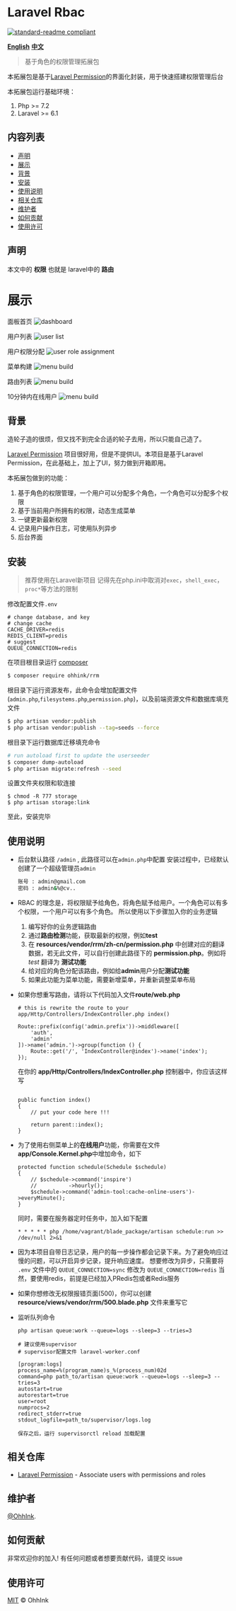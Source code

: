 # Laravel Rbac
[![standard-readme compliant](https://img.shields.io/badge/readme%20style-standard-brightgreen.svg?style=flat-square)](https://github.com/RichardLitt/standard-readme)

**[English](https://github.com/ouhaohan8023/rrm/blob/master/README.md)**
**[中文](https://github.com/ouhaohan8023/rrm/blob/master/README.cn.md)**

> 基于角色的权限管理拓展包

本拓展包是基于[Laravel Permission](https://github.com/spatie/laravel-permission.git)的界面化封装，用于快速搭建权限管理后台

本拓展包运行基础环境：

1. Php >= 7.2
2. Laravel >= 6.1

## 内容列表

- [声明](#声明)
- [展示](#展示)
- [背景](#背景)
- [安装](#安装)
- [使用说明](#使用说明)
- [相关仓库](#相关仓库)
- [维护者](#维护者)
- [如何贡献](#如何贡献)
- [使用许可](#使用许可)

## 声明
本文中的 **权限** 也就是 laravel中的 **路由**  

# 展示

面板首页
![dashboard](http://pic.ohh.ink/blade/show2.png)

用户列表
![user list](http://pic.ohh.ink/blade/show3.png)

用户权限分配
![user role assignment](http://pic.ohh.ink/blade/show4.png)

菜单构建
![menu build](http://pic.ohh.ink/blade/show6.png)

路由列表
![menu build](http://pic.ohh.ink/blade/show8.png)

10分钟内在线用户
![menu build](http://pic.ohh.ink/blade/show9.png)

## 背景

造轮子造的很烦，但又找不到完全合适的轮子去用，所以只能自己造了。

[Laravel Permission](https://github.com/spatie/laravel-permission.git) 项目很好用，但是不提供UI。本项目是基于Laravel Permission，在此基础上，加上了UI，努力做到开箱即用。

本拓展包做到的功能：

1. 基于角色的权限管理，一个用户可以分配多个角色，一个角色可以分配多个权限
2. 基于当前用户所拥有的权限，动态生成菜单
3. 一键更新最新权限
4. 记录用户操作日志，可使用队列异步
5. 后台界面

## 安装
> 推荐使用在Laravel新项目
> 记得先在php.ini中取消对`exec`，`shell_exec`，`proc*`等方法的限制

修改配置文件`.env`
```$xslt
# change database, and key
# change cache
CACHE_DRIVER=redis
REDIS_CLIENT=predis
# suggest
QUEUE_CONNECTION=redis
```

在项目根目录运行 [composer](https://getcomposer.org/)
```sh
$ composer require ohhink/rrm
```

根目录下运行资源发布，此命令会增加配置文件(`admin.php`,`filesystems.php`,`permission.php`)，以及前端资源文件和数据库填充文件
```sh
$ php artisan vendor:publish
$ php artisan vendor:publish --tag=seeds --force
```

根目录下运行数据库迁移填充命令
```sh
# run autoload first to update the userseeder
$ composer dump-autoload
$ php artisan migrate:refresh --seed
```

设置文件夹权限和软连接
```$xslt
$ chmod -R 777 storage
$ php artisan storage:link
```

至此，安装完毕

## 使用说明

 - 后台默认路径 `/admin` , 此路径可以在`admin.php`中配置
   安装过程中，已经默认创建了一个超级管理员`admin`
   ```sh
   账号 : admin@gmail.com
   密码 : admin&%@cv..
   ```

 - RBAC 的理念是，将权限赋予给角色，将角色赋予给用户。一个角色可以有多个权限，一个用户可以有多个角色。
   所以使用以下步骤加入你的业务逻辑
   1. 编写好你的业务逻辑路由
   2. 通过**路由检测**功能，获取最新的权限，例如**test**
   3. 在 **resources/vendor/rrm/zh-cn/permission.php** 中创建对应的翻译数据，若无此文件，可以自行创建此路径下的 **permission.php**。例如将 *test* 翻译为 **测试功能**
   4. 给对应的角色分配该路由，例如给**admin**用户分配**测试功能**
   5. 如果此功能为菜单功能，需要新增菜单，并重新调整菜单布局

 - 如果你想重写路由，请将以下代码加入文件**route/web.php**
   ```$php
   # this is rewrite the route to your app/Http/Controllers/IndexController.php index()
   
   Route::prefix(config('admin.prefix'))->middleware([
       'auth',
       'admin'
   ])->name('admin.')->group(function () {
       Route::get('/', 'IndexController@index')->name('index');
   });
   ```
   在你的 **app/Http/Controllers/IndexController.php** 控制器中，你应该这样写
   ```$php
   
   public function index()
   {
       // put your code here !!!
   
       return parent::index();
   }
   ```


 - 为了使用右侧菜单上的**在线用户**功能，你需要在文件**app/Console.Kernel.php**中增加命令，如下
   ```$php
   protected function schedule(Schedule $schedule)
   {
       // $schedule->command('inspire')
       //          ->hourly();
       $schedule->command('admin-tool:cache-online-users')->everyMinute();
   }
   ```
   
   同时，需要在服务器定时任务中，加入如下配置
   ```$php
   * * * * * php /home/vagrant/blade_package/artisan schedule:run >> /dev/null 2>&1
   ```

 - 因为本项目自带日志记录，用户的每一步操作都会记录下来。为了避免响应过慢的问题，可以开启异步记录，提升响应速度。
   想要修改为异步，只需要将 `.env` 文件中的 `QUEUE_CONNECTION=sync` 修改为 `QUEUE_CONNECTION=redis`
   当然，要使用redis，前提是已经加入PRedis包或者Redis服务

 - 如果你想修改无权限报错页面(500)，你可以创建 **resource/views/vendor/rrm/500.blade.php** 文件来重写它

 - 监听队列命令 
    ```$php
    php artisan queue:work --queue=logs --sleep=3 --tries=3
   
   # 建议使用supervisor
   # supervisor配置文件 laravel-worker.conf
   
   [program:logs]
   process_name=%(program_name)s_%(process_num)02d
   command=php path_to/artisan queue:work --queue=logs --sleep=3 --tries=3
   autostart=true
   autorestart=true
   user=root
   numprocs=2
   redirect_stderr=true
   stdout_logfile=path_to/supervisor/logs.log
   
   保存之后，运行 supervisorctl reload 加载配置
    ```

## 相关仓库

- [Laravel Permission](https://github.com/spatie/laravel-permission.git) - Associate users with permissions and roles

## 维护者

[@OhhInk](https://github.com/ouhaohan8023).

## 如何贡献

非常欢迎你的加入! 有任何问题或者想要贡献代码，请提交 issue

## 使用许可

[MIT](LICENSE) © OhhInk
